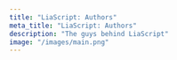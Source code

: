 ```yaml
---
title: "LiaScript: Authors"
meta_title: "LiaScript: Authors"
description: "The guys behind LiaScript"
image: "/images/main.png"
---
```

